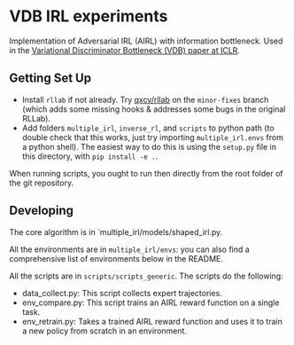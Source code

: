 # VDB IRL experiments

Implementation of Adversarial IRL (AIRL) with information bottleneck. Used in
the [Variational Discriminator Bottleneck (VDB) paper at
ICLR](https://openreview.net/pdf?id=HyxPx3R9tm).

## Getting Set Up

- Install `rllab` if not already. Try
  [qxcv/rllab](https://github.com/qxcv/rllab/tree/minor-fixes) on the
  `minor-fixes` branch (which adds some missing hooks & addresses some bugs in
  the original RLLab).
- Add folders `multiple_irl`, `inverse_rl`, and `scripts` to python path (to double check that this works, just try importing `multiple_irl.envs` from a python shell). The easiest way to do this is using the `setup.py` file in this directory, with `pip install -e .`.

When running scripts, you ought to run then directly from the root folder of the git repository.

## Developing

The core algorithm is in `multiple_irl/models/shaped_irl.py.

All the environments are in `multiple_irl/envs`: you can also find a comprehensive list of environments below in the README.

All the scripts are in `scripts/scripts_generic`. The scripts do the following:

- data_collect.py: This script collects expert trajectories.
- env_compare.py: This script trains an AIRL reward function on a single task.
- env_retrain.py: Takes a trained AIRL reward function and uses it to train a
  new policy from scratch in an environment.
